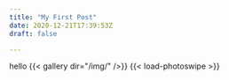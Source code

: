 ```yaml
---
title: "My First Post"
date: 2020-12-21T17:39:53Z
draft: false

---
```

hello
{{< gallery dir="/img/" />}} {{< load-photoswipe >}}
